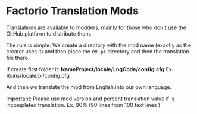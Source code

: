 # Factorio Translation Mods
Translations are available to modders, mainly for those who don't use the GitHub platform to distribute them.

The rule is simple:
We create a directory with the mod name (exactly as the creator uses it) and then place the ex. `pl` directory and then the translation file there.

If create first folder it:
<b>NameProject/locale/LngCode/config.cfg</b>
Ex. Ruins/locale/pl/config.cfg

And then we translate the mod from English into our own language.

Important:
Please use mod version and percent translation value if is incompleted translation.
Ex. 90% (90 lines from 100 text lines )

